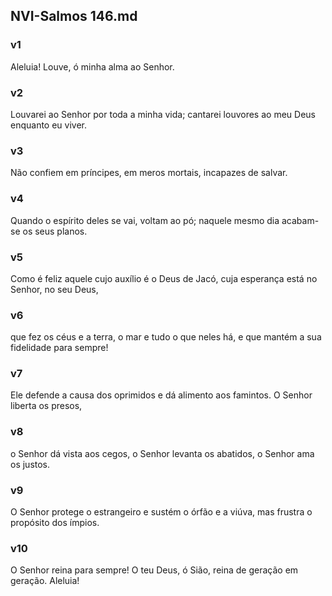 ## NVI-Salmos 146.md
### v1
 Aleluia! Louve, ó minha alma ao Senhor.
### v2
 Louvarei ao Senhor por toda a minha vida; cantarei louvores ao meu Deus enquanto eu viver.
### v3
 Não confiem em príncipes, em meros mortais, incapazes de salvar.
### v4
 Quando o espírito deles se vai, voltam ao pó; naquele mesmo dia acabam-se os seus planos.
### v5
 Como é feliz aquele cujo auxílio é o Deus de Jacó, cuja esperança está no Senhor, no seu Deus,
### v6
 que fez os céus e a terra, o mar e tudo o que neles há, e que mantém a sua fidelidade para sempre!
### v7
 Ele defende a causa dos oprimidos e dá alimento aos famintos. O Senhor liberta os presos,
### v8
 o Senhor dá vista aos cegos, o Senhor levanta os abatidos, o Senhor ama os justos.
### v9
 O Senhor protege o estrangeiro e sustém o órfão e a viúva, mas frustra o propósito dos ímpios.
### v10
 O Senhor reina para sempre! O teu Deus, ó Sião, reina de geração em geração. Aleluia!
